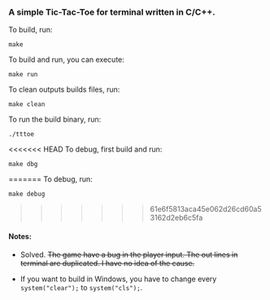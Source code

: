 ### A simple Tic-Tac-Toe for terminal written in C/C++.

To build, run:

	make
	
To build and run, you can execute:

	make run
	
To clean outputs builds files, run:

	make clean
	
To run the build binary, run:
	
	./tttoe

<<<<<<< HEAD
To debug, first build and run:

	make dbg
=======
To debug, run:

	make debug
>>>>>>> 61e6f5813aca45e062d26cd60a53162d2eb6c5fa

#### Notes:

* Solved. ~~The game have a bug in the player input. The out lines in terminal are duplicated. I have no idea of the cause.~~


* If you want to build in Windows, you have to 
change every `system("clear");` to 
`system("cls");`.
